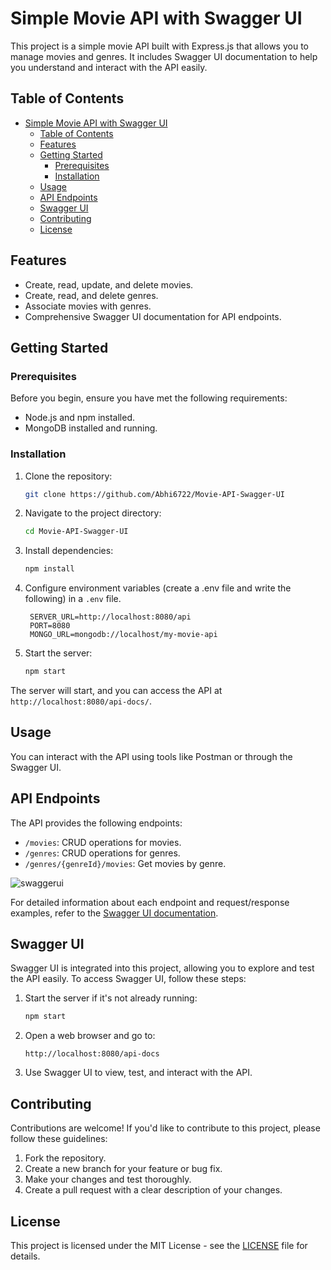# Simple Movie API with Swagger UI

This project is a simple movie API built with Express.js that allows you to manage movies and genres. It includes Swagger UI documentation to help you understand and interact with the API easily.

## Table of Contents

- [Simple Movie API with Swagger UI](#simple-movie-api-with-swagger-ui)
  - [Table of Contents](#table-of-contents)
  - [Features](#features)
  - [Getting Started](#getting-started)
    - [Prerequisites](#prerequisites)
    - [Installation](#installation)
  - [Usage](#usage)
  - [API Endpoints](#api-endpoints)
  - [Swagger UI](#swagger-ui)
  - [Contributing](#contributing)
  - [License](#license)

## Features

- Create, read, update, and delete movies.
- Create, read, and delete genres.
- Associate movies with genres.
- Comprehensive Swagger UI documentation for API endpoints.

## Getting Started

### Prerequisites

Before you begin, ensure you have met the following requirements:

- Node.js and npm installed.
- MongoDB installed and running.

### Installation

1. Clone the repository:

   ```bash
   git clone https://github.com/Abhi6722/Movie-API-Swagger-UI
   ```

2. Navigate to the project directory:

   ```bash
   cd Movie-API-Swagger-UI
   ```

3. Install dependencies:

   ```bash
   npm install
   ```

4. Configure environment variables (create a .env file and write the following) in a `.env` file.
   ```
    SERVER_URL=http://localhost:8080/api
    PORT=8080
    MONGO_URL=mongodb://localhost/my-movie-api
   ```

5. Start the server:

   ```bash
   npm start
   ```

The server will start, and you can access the API at `http://localhost:8080/api-docs/`.

## Usage

You can interact with the API using tools like Postman or through the Swagger UI.

## API Endpoints

The API provides the following endpoints:

- `/movies`: CRUD operations for movies.
- `/genres`: CRUD operations for genres.
- `/genres/{genreId}/movies`: Get movies by genre.

![swaggerui](https://github.com/Abhi6722/Movie-API-Swagger-UI/assets/62201123/e3bcc62a-7b47-48df-a4c5-6080c0ff3f26)


For detailed information about each endpoint and request/response examples, refer to the [Swagger UI documentation](http://localhost:8080/api-docs).

## Swagger UI

Swagger UI is integrated into this project, allowing you to explore and test the API easily. To access Swagger UI, follow these steps:

1. Start the server if it's not already running:

   ```bash
   npm start
   ```

2. Open a web browser and go to:

   ```
   http://localhost:8080/api-docs
   ```

3. Use Swagger UI to view, test, and interact with the API.

## Contributing

Contributions are welcome! If you'd like to contribute to this project, please follow these guidelines:

1. Fork the repository.
2. Create a new branch for your feature or bug fix.
3. Make your changes and test thoroughly.
4. Create a pull request with a clear description of your changes.

## License

This project is licensed under the MIT License - see the [LICENSE](LICENSE) file for details.

